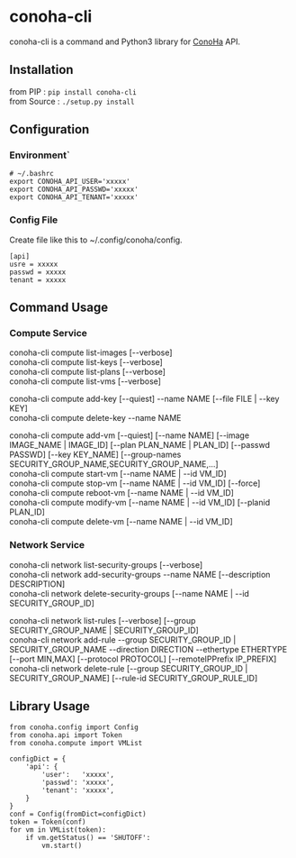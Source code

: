 conoha-cli
==========
conoha-cli is a command and Python3 library for [ConoHa](https://www.conoha.jp/) API.

Installation
------------
from PIP : ``` pip install conoha-cli ```  
from Source : ``` ./setup.py install ```  

Configuration
-------------
### Environment`
```
# ~/.bashrc
export CONOHA_API_USER='xxxxx'
export CONOHA_API_PASSWD='xxxxx'
export CONOHA_API_TENANT='xxxxx'
```

### Config File
Create file like this to ~/.config/conoha/config.
```
[api]
usre = xxxxx
passwd = xxxxx
tenant = xxxxx
```

Command Usage
-------------
### Compute Service
conoha-cli compute list-images \[--verbose\]  
conoha-cli compute list-keys \[--verbose\]  
conoha-cli compute list-plans \[--verbose\]  
conoha-cli compute list-vms \[--verbose\]  

conoha-cli compute add-key \[--quiest\] --name NAME \[--file FILE | --key KEY\]  
conoha-cli compute delete-key --name NAME  

conoha-cli compute add-vm \[--quiest\] \[--name NAME\] \[--image IMAGE\_NAME | IMAGE\_ID\] \[--plan PLAN\_NAME | PLAN\_ID\] \[--passwd PASSWD\] \[--key KEY\_NAME\] \[--group-names SECURITY\_GROUP\_NAME,SECURITY\_GROUP\_NAME,...\]  
conoha-cli compute start-vm  \[--name NAME | --id VM\_ID\]  
conoha-cli compute stop-vm   \[--name NAME | --id VM\_ID\] \[--force\]  
conoha-cli compute reboot-vm \[--name NAME | --id VM\_ID\]  
conoha-cli compute modify-vm \[--name NAME | --id VM\_ID\] \[--planid PLAN\_ID\]  
conoha-cli compute delete-vm \[--name NAME | --id VM\_ID\]  

### Network Service
conoha-cli network list-security-groups \[--verbose\]  
conoha-cli network add-security-groups --name NAME \[--description DESCRIPTION\]  
conoha-cli network delete-security-groups \[--name NAME | --id SECURITY\_GROUP\_ID\]  

conoha-cli network list-rules \[--verbose\] \[--group SECURITY\_GROUP\_NAME | SECURITY\_GROUP\_ID\]  
conoha-cli network add-rule --group SECURITY\_GROUP\_ID | SECURITY\_GROUP\_NAME --direction DIRECTION --ethertype ETHERTYPE \[--port MIN,MAX\] \[--protocol PROTOCOL\] \[--remoteIPPrefix IP\_PREFIX\]  
conoha-cli network delete-rule \[--group SECURITY\_GROUP\_ID | SECURITY\_GROUP\_NAME\] \[--rule-id SECURITY\_GROUP\_RULE\_ID\]  

Library Usage
-------------
```
from conoha.config import Config
from conoha.api import Token
from conoha.compute import VMList

configDict = {
	'api': {
		'user':   'xxxxx',
		'passwd': 'xxxxx',
		'tenant': 'xxxxx',
	}
}
conf = Config(fromDict=configDict)
token = Token(conf)
for vm in VMList(token):
	if vm.getStatus() == 'SHUTOFF':
		vm.start()
```
